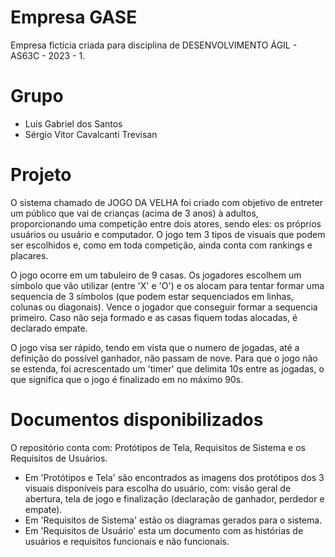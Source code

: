 # Empresa GASE
Empresa fictícia criada para disciplina de DESENVOLVIMENTO ÁGIL - AS63C - 2023 - 1.

# Grupo
 - Luis Gabriel dos Santos
 - Sérgio Vitor Cavalcanti Trevisan

# Projeto
O sistema chamado de JOGO DA VELHA foi criado com objetivo de entreter um público que vai de crianças (acima de 3 anos) à adultos, proporcionando uma competição entre dois atores, sendo eles: os próprios usuários ou usuário e computador. O jogo tem 3 tipos de visuais que podem ser escolhidos e, como em toda competição, ainda conta com rankings e placares.

O jogo ocorre em um tabuleiro de 9 casas. Os jogadores escolhem um símbolo que vão utilizar (entre 'X' e 'O') e os alocam para tentar formar uma sequencia de 3 símbolos (que podem estar sequenciados em linhas, colunas ou diagonais). Vence o jogador que conseguir formar a sequencia primeiro. Caso não seja formado e as casas fiquem todas alocadas, é declarado empate. 

O jogo visa ser rápido, tendo em vista que o numero de jogadas, até a definição do possível ganhador, não passam de nove. Para que o jogo não se estenda, foi acrescentado um 'timer' que delimita 10s entre as jogadas, o que significa que o jogo é finalizado em no máximo 90s. 

# Documentos disponibilizados
O repositório conta com: Protótipos de Tela, Requisitos de Sistema e os Requisitos de Usuários.

- Em 'Protótipos e Tela' são encontrados as imagens dos protótipos dos 3 visuais disponíveis para escolha do usuário, com: visão geral de abertura, tela de jogo e finalização (declaração de ganhador, perdedor e empate).
- Em 'Requisitos de Sistema' estão os diagramas gerados para o sistema.
- Em 'Requisitos de Usuário' esta um documento com as histórias de usuários e requisitos funcionais e não funcionais. 
